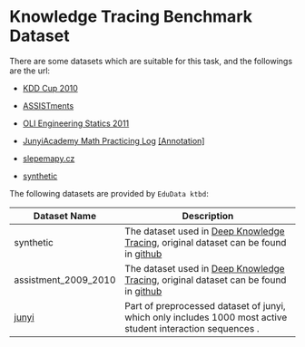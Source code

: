 # Knowledge Tracing Benchmark Dataset

There are some datasets which are suitable for this task, and the followings are the url:

* [KDD Cup 2010](https://pslcdatashop.web.cmu.edu/KDDCup/downloads.jsp)

* [ASSISTments](https://sites.google.com/site/assistmentsdata/)

* [OLI Engineering Statics 2011](https://pslcdatashop.web.cmu.edu/DatasetInfo?datasetId=507)

* [JunyiAcademy Math Practicing Log](https://pslcdatashop.web.cmu.edu/DatasetInfo?datasetId=1198) [[Annotation]](docs/junyi.md)

* [slepemapy.cz](https://www.fi.muni.cz/adaptivelearning/?a=data)

* [synthetic](https://github.com/chrispiech/DeepKnowledgeTracing/tree/master/data/synthetic)


The following datasets are provided by `EduData ktbd`:

| Dataset Name         | Description                                                  |
| -------------------- | ------------------------------------------------------------ |
| synthetic            | The dataset used in [Deep Knowledge Tracing](http://stanford.edu/~cpiech/bio/papers/deepKnowledgeTracing.pdf), original dataset can be found in [github](https://github.com/chrispiech/DeepKnowledgeTracing/tree/master/data/synthetic) |
| assistment_2009_2010 | The dataset used in [Deep Knowledge Tracing](http://stanford.edu/~cpiech/bio/papers/deepKnowledgeTracing.pdf), original dataset can be found in [github](https://github.com/chrispiech/DeepKnowledgeTracing/tree/master/data/assistments) |
| [junyi](junyi.md)    | Part of preprocessed dataset  of junyi, which only includes 1000 most active student interaction sequences . |



